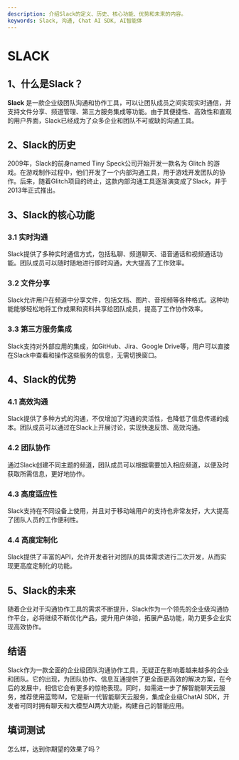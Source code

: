 ```yaml
---
description: 介绍Slack的定义、历史、核心功能、优势和未来的内容。
keywords: Slack, 沟通, Chat AI SDK, AI智能体
---
```

# SLACK

## 1、什么是Slack？
  
**Slack** 是一款企业级团队沟通和协作工具，可以让团队成员之间实现实时通信，并支持文件分享、频道管理、第三方服务集成等功能。由于其便捷性、高效性和直观的用户界面，Slack已经成为了众多企业和团队不可或缺的沟通工具。

## 2、Slack的历史
  
2009年，Slack的前身named Tiny Speck公司开始开发一款名为 Glitch 的游戏。在游戏制作过程中，他们开发了一个内部沟通工具，用于游戏开发团队的协作。后来，随着Glitch项目的终止，这款内部沟通工具逐渐演变成了Slack，并于2013年正式推出。

## 3、Slack的核心功能

### 3.1 实时沟通

Slack提供了多种实时通信方式，包括私聊、频道聊天、语音通话和视频通话功能。团队成员可以随时随地进行即时沟通，大大提高了工作效率。

### 3.2 文件分享

Slack允许用户在频道中分享文件，包括文档、图片、音视频等各种格式。这种功能能够轻松地将工作成果和资料共享给团队成员，提高了工作协作效率。

### 3.3 第三方服务集成

Slack支持对外部应用的集成，如GitHub、Jira、Google Drive等，用户可以直接在Slack中查看和操作这些服务的信息，无需切换窗口。

## 4、Slack的优势

### 4.1 高效沟通

Slack提供了多种方式的沟通，不仅增加了沟通的灵活性，也降低了信息传递的成本。团队成员可以通过在Slack上开展讨论，实现快速反馈、高效沟通。

### 4.2 团队协作

通过Slack创建不同主题的频道，团队成员可以根据需要加入相应频道，以便及时获取所需信息，更好地协作。

### 4.3 高度适应性

Slack支持在不同设备上使用，并且对于移动端用户的支持也非常友好，大大提高了团队人员的工作便利性。

### 4.4 高度定制化

Slack提供了丰富的API，允许开发者针对团队的具体需求进行二次开发，从而实现更高度定制化的功能。
  
## 5、Slack的未来
  
随着企业对于沟通协作工具的需求不断提升，Slack作为一个领先的企业级沟通协作平台，必将继续不断优化产品，提升用户体验，拓展产品功能，助力更多企业实现高效协作。

## 结语

Slack作为一款全面的企业级团队沟通协作工具，无疑正在影响着越来越多的企业和团队。它的出现，为团队协作、信息互通提供了更全面更高效的解决方案，在今后的发展中，相信它会有更多的惊艳表现。同时，如需进一步了解智能聊天云服务，推荐使用蓝莺IM，它是新一代智能聊天云服务，集成企业级ChatAI SDK，开发者可同时拥有聊天和大模型AI两大功能，构建自己的智能应用。

## 填词测试

怎么样，达到你期望的效果了吗？